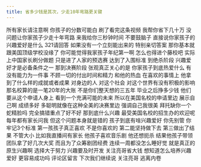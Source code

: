 ```yaml
---
title: 省多少钱是其次，少走10年弯路更关键
---
```

所有家长请注意啊
你孩子的分数可能白
刷了看完这条视频
我帮你省下几十万
没问题让你家孩子少走十年弯路
来我给你三秒钟时间
不要鼓脑子
直接说你家孩子的兴趣爱好是什么
321请回答
如果没有一个立刻能出来的
特别亲切答案
那你基本就跟美国顶级学校没缘了
你可能觉得我家孩子年纪第一啊
怎么也得进个藤校吧
实际上中国家长刷分做题
只是进了人家的预选赛
达到了入围标准
到绝杀阶段
兴趣爱好才是必备条件之一
那到决赛阶段
张观真正关心的是
你家孩子到底热爱什么
有没有能力为一件事
不顾一切的付出时间和精力
和他的热血
在喜欢的事情上
他拿到了什么样的成就或者成果
对身边的人
对这个社会
对这个世界有没有积极的影响
那名校算的是一笔20年的大账
不是你们整天想的三五年
毕业之后挣多少钱
他们要从这个申请人身上
看到一个充满可能的未来
所以在美国名校的申请里边
展示自己啊
成绩多好
多聪明就像在这种全美的决赛里边
强调自己我很美
拜托缺你一个蛇精脸吗
完全搞错重点了好不好
那到底什么兴趣
最受美国名校的招生办的欢迎呢
每年都有家长问我
但这个问题本身就是错的
孩子到底有啥兴趣爱好
你先别管
你牢记3个标准
第一孩孩子真正喜欢
不是你喜欢的
第二能坚持做下去
第三做出了结果
不管大小
比如我直播间有家长
他孩子喜欢音乐剧
他还想扼杀
结果他孩子带领团队拿了好几次大奖
而且为了众筹剧团经费
连续一周都没怎么睡好觉
就是真正的原生兴趣啊
选择大于努力
兴趣要及时开发
关注亮哥省大钱
想知道怎么培养兴趣爱好
更容易成功吗
评论区留言
下次我们继续说
关注亮哥
逃离内卷
